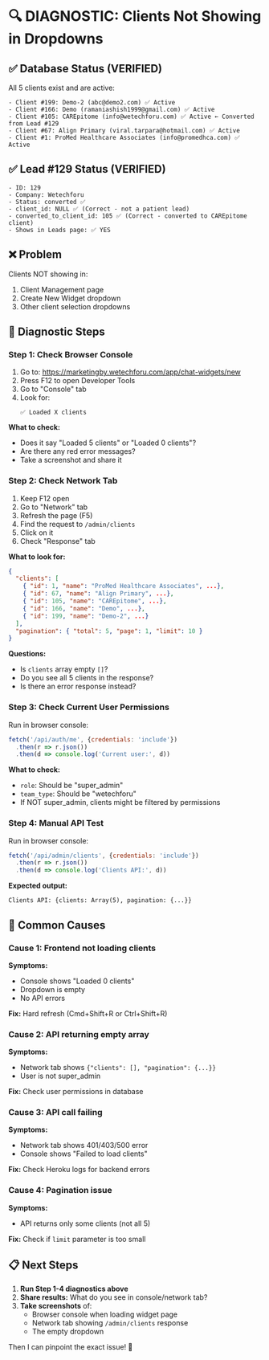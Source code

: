 # 🔍 DIAGNOSTIC: Clients Not Showing in Dropdowns

## ✅ Database Status (VERIFIED)
All 5 clients exist and are active:
```
- Client #199: Demo-2 (abc@demo2.com) ✅ Active
- Client #166: Demo (ramaniashish1999@gmail.com) ✅ Active
- Client #105: CAREpitome (info@wetechforu.com) ✅ Active ← Converted from Lead #129
- Client #67: Align Primary (viral.tarpara@hotmail.com) ✅ Active
- Client #1: ProMed Healthcare Associates (info@promedhca.com) ✅ Active
```

## ✅ Lead #129 Status (VERIFIED)
```
- ID: 129
- Company: Wetechforu
- Status: converted ✅
- client_id: NULL ✅ (Correct - not a patient lead)
- converted_to_client_id: 105 ✅ (Correct - converted to CAREpitome client)
- Shows in Leads page: ✅ YES
```

## ❌ Problem
Clients NOT showing in:
1. Client Management page
2. Create New Widget dropdown
3. Other client selection dropdowns

## 🔧 Diagnostic Steps

### Step 1: Check Browser Console
1. Go to: https://marketingby.wetechforu.com/app/chat-widgets/new
2. Press F12 to open Developer Tools
3. Go to "Console" tab
4. Look for:
   ```
   ✅ Loaded X clients
   ```
   
**What to check:**
- Does it say "Loaded 5 clients" or "Loaded 0 clients"?
- Are there any red error messages?
- Take a screenshot and share it

### Step 2: Check Network Tab
1. Keep F12 open
2. Go to "Network" tab
3. Refresh the page (F5)
4. Find the request to `/admin/clients`
5. Click on it
6. Check "Response" tab

**What to look for:**
```json
{
  "clients": [
    { "id": 1, "name": "ProMed Healthcare Associates", ...},
    { "id": 67, "name": "Align Primary", ...},
    { "id": 105, "name": "CAREpitome", ...},
    { "id": 166, "name": "Demo", ...},
    { "id": 199, "name": "Demo-2", ...}
  ],
  "pagination": { "total": 5, "page": 1, "limit": 10 }
}
```

**Questions:**
- Is `clients` array empty `[]`?
- Do you see all 5 clients in the response?
- Is there an error response instead?

### Step 3: Check Current User Permissions
Run in browser console:
```javascript
fetch('/api/auth/me', {credentials: 'include'})
  .then(r => r.json())
  .then(d => console.log('Current user:', d))
```

**What to check:**
- `role`: Should be "super_admin"
- `team_type`: Should be "wetechforu"
- If NOT super_admin, clients might be filtered by permissions

### Step 4: Manual API Test
Run in browser console:
```javascript
fetch('/api/admin/clients', {credentials: 'include'})
  .then(r => r.json())
  .then(d => console.log('Clients API:', d))
```

**Expected output:**
```
Clients API: {clients: Array(5), pagination: {...}}
```

## 🎯 Common Causes

### Cause 1: Frontend not loading clients
**Symptoms:**
- Console shows "Loaded 0 clients"
- Dropdown is empty
- No API errors

**Fix:** Hard refresh (Cmd+Shift+R or Ctrl+Shift+R)

### Cause 2: API returning empty array
**Symptoms:**
- Network tab shows `{"clients": [], "pagination": {...}}`
- User is not super_admin

**Fix:** Check user permissions in database

### Cause 3: API call failing
**Symptoms:**
- Network tab shows 401/403/500 error
- Console shows "Failed to load clients"

**Fix:** Check Heroku logs for backend errors

### Cause 4: Pagination issue
**Symptoms:**
- API returns only some clients (not all 5)

**Fix:** Check if `limit` parameter is too small

## 📋 Next Steps

1. **Run Step 1-4 diagnostics above**
2. **Share results:** What do you see in console/network tab?
3. **Take screenshots** of:
   - Browser console when loading widget page
   - Network tab showing `/admin/clients` response
   - The empty dropdown

Then I can pinpoint the exact issue! 🎯

